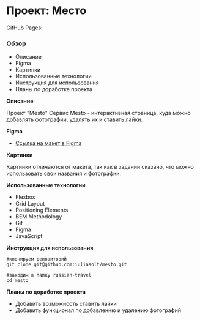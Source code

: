 # Проект: Место
GitHub Pages:
### Обзор
* Описание
* Figma
* Картинки
* Использованные технологии
* Инструкция для использования
* Планы по доработке проекта


**Описание**

Проект "Mesto"
Cервис Mesto - интерактивная страница, куда можно добавлять фотографии, удалять их и ставить лайки.

**Figma**

* [Ссылка на макет в Figma](https://www.figma.com/file/2cn9N9jSkmxD84oJik7xL7/JavaScript.-Sprint-4?node-id=0%3A1)

**Картинки**

Картинки отличаются от макета, так как в задании сказано, что можно использовать свои названия и фотографии. 



**Использованные технологии**

* Flexbox
* Grid Layout
* Positioning Elements
* BEM Methodology
* Git
* Figma
* JavaScript

**Инструкция для использования**
```
#клонируем репозиторий
git clone git@github.com:iuliasolt/mesto.git

#заходим в папку russian-travel
cd mesto
```


**Планы по доработке проекта**
* Добавить возможность ставить лайки
* Добавить функционал по добавлению и удалению фотографий